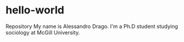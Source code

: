 # hello-world
Repository
My name is Alessandro Drago. I'm a Ph.D student studying sociology at McGill University.
